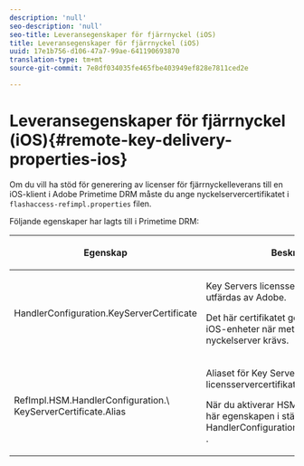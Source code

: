 ```yaml
---
description: 'null'
seo-description: 'null'
seo-title: Leveransegenskaper för fjärrnyckel (iOS)
title: Leveransegenskaper för fjärrnyckel (iOS)
uuid: 17e1b756-d106-47a7-99ae-641190693870
translation-type: tm+mt
source-git-commit: 7e8df034035fe465fbe403949ef828e7811ced2e

---
```



# Leveransegenskaper för fjärrnyckel (iOS){#remote-key-delivery-properties-ios}

Om du vill ha stöd för generering av licenser för fjärrnyckelleverans till en iOS-klient i Adobe Primetime DRM måste du ange nyckelservercertifikatet i `flashaccess-refimpl.properties` filen.

Följande egenskaper har lagts till i Primetime DRM:

<table frame="all" colsep="1" rowsep="1" class="+ topic/table adobe-d/table " id="table_xz2_lwy_n4"> 
 <thead class="- topic/thead "> 
  <tr rowsep="1" class="- topic/row "> 
   <th colname="1" class="- topic/entry entry"> <p class="- topic/p ">Egenskap </p> </th> 
   <th colname="2" class="- topic/entry entry"> <p class="- topic/p ">Beskrivning </p> </th> 
  </tr> 
 </thead>
 <tbody class="- topic/tbody "> 
  <tr rowsep="1" class="- topic/row "> 
   <td colname="1" class="- topic/entry "><span class="codeph"> HandlerConfiguration.KeyServerCertificate</span> </td> 
   <td colname="2" class="- topic/entry "> <p>Key Servers licensservercertifikat som utfärdas av Adobe. </p> <p>Det här certifikatet genererar licenser för iOS-enheter när metadata anger att en nyckelserver krävs. </p> </td> 
  </tr> 
  <tr rowsep="0" class="- topic/row "> 
   <td colname="1" class="- topic/entry "><span class="codeph"> RefImpl.HSM.HandlerConfiguration.\ KeyServerCertificate.Alias</span> </td> 
   <td colname="2" class="- topic/entry "> <p>Aliaset för Key Servers Adobe-utfärdade licensservercertifikat som lagras på HSM. </p> <p>När du aktiverar HSM kan du använda den här egenskapen i stället för egenskapen <span class="codeph"> HandlerConfiguration.KeyServerCertificate</span> . </p> </td> 
  </tr> 
 </tbody> 
</table>

